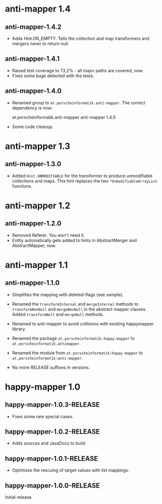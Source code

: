 # anti-mapper 1.4

## anti-mapper-1.4.2

* Adds Hint.OR_EMPTY. Tells the collection and map transformers and mergers never to return null.

## anti-mapper-1.4.1

* Raised test coverage to 73,2% - all major paths are covered, now.
* Fixes some bugs detected with the tests.
 
## anti-mapper-1.4.0

* Renamed group to `at.porscheinformatik.anti-mapper`. The correct dependency is now:

    <groupId>at.porscheinformatik.anti-mapper</groupId>
    <artifactId>anti-mapper</artifactId>
    <version>1.4.0</version>

* Some code cleanup.

# anti-mapper 1.3

## anti-mapper-1.3.0

* Added `Hint.UNMODIFIABLE` for the transformer to produce unmodifiable collections and maps.
  This hint replaces the two `*UnmodifiableArrayList` functions. 

# anti-mapper 1.2

## anti-mapper-1.2.0

* Removed Referer. You won't need it.
* Entity automatically gets added to hints in AbstractMerger and AbstractMapper, now.

# anti-mapper 1.1

## anti-mapper-1.1.0

* Simplifies the mapping with deleted-flags (see sample).
* Renamed the `transformInternal` and `mergeInternal` methods to `transformNonNull` and 
  `mergeNonNull` in the abstract mapper classes. Added `transformNull` and `mergeNull` methods.
  
* Renamed to anti-mapper to avoid collisions with existing happymapper library.
* Renamed the package `at.porscheinformatik.happy.mapper` to `at.porscheinformatik.antimapper`.
* Renamed the module from `at.porscheinformatik:happy-mapper` to `at.porscheinformatik:anti-mapper`.

* No more RELEASE suffixes in versions.

# happy-mapper 1.0

## happy-mapper-1.0.3-RELEASE

* Fixes some rare special cases.

## happy-mapper-1.0.2-RELEASE

* Adds sources and JavaDocs to build

## happy-mapper-1.0.1-RELEASE

* Optimizes the rescuing of target values with list mappings.

## happy-mapper-1.0.0-RELEASE

Initial release.
